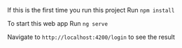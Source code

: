 If this is the first time you run this project
Run `npm install`

To start this web app
Run `ng serve`

Navigate to `http://localhost:4200/login` to see the result

